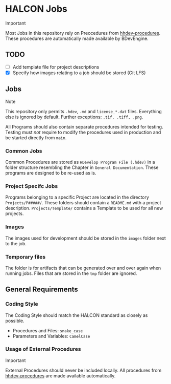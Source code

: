 # HALCON Jobs

> [!IMPORTANT]
> Most Jobs in this repository rely on Preocedures from [hhdev-procedures](https://github.com/bertram-eu/hhdev-procedures). These procedures are automatically made available by BDevEngine.

## TODO
- [ ] Add template file for project descriptions
- [x] Specify how images relating to a job should be stored (Git LFS)

## Jobs

> [!NOTE]
> This repository only permits `.hdev`, `.md` and  `license_*.dat` files. Everything else is ignored by default.
> Further exceptions: `.tif, .tiff, .png`.

All Programs should also contain separate procedures intended for testing. Testing must *not* require to modify the procedures used in production and be started directly from `main`.

### Common Jobs

Common Procedures are stored as `HDevelop Program File (.hdev)` in a folder structure resembling the Chapter in `General Documentation`. These programs are designed to be re-used as is.

### Project Specifc Jobs

Programs belonging to a specific Project are located in the directory `Projects/P#####/`. These folders should contain a `README.md` with a project description. `Projects/Template/` contains a Template to be used for all new projects.

### Images

The images used for development should be stored in the `images` folder next to the job. 

### Temporary files

The folder is for artifacts that can be generated over and over again when running jobs.
Files that are stored in the `tmp` folder are ignored. 

## General Requirements

### Coding Style

The Coding Style should match the HALCON standard as closely as possible.

* Procedures and Files: `snake_case`
* Parameters and Variables: `CamelCase`

### Usage of External Procedures

> [!IMPORTANT]
> External Procedures should never be included locally. All procedures from [hhdev-procedures](https://github.com/bertram-eu/hhdev-procedures) are made available automatically.